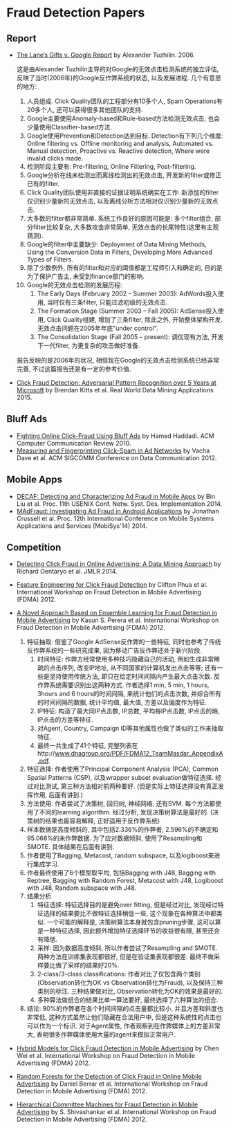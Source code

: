 # Fraud Detection Papers

## Report
* [The Lane’s Gifts v. Google Report](/papers/Alexandr_Tuzhilin_Report.pdf) by Alexander Tuzhilin. 2006.

 	这是由Alexander Tuzhilin主导的对Google的无效点击检测系统的独立评估, 反映了当时(2006年)的Google反作弊系统的状态, 以及发展进程. 几个有意思的地方:
	1. 人员组成. Click Quality团队的工程部分有10多个人, Spam Operations有20多个人, 还可以获得很多其他团队的支持.
	2. Google主要使用Anomaly-based和Rule-based方法检测无效点击, 也会少量使用Classifier-based方法.
	3. Google使用Prevention和Detection达到目标. Detection有下列几个维度: Online filtering vs. Offline monitoring and analysis, Automated vs. Manual detection, Proactive vs. Reactive detection, Where were invalid clicks made.
	4. 检测阶段主要有: Pre-filtering, Online Filtering, Post-filtering.
	5. Google分析在线未检测出而离线检测出的无效点击, 开发新的filter或修正已有的filter.
	6. Click Quality团队使用非直接的证据证明系统确实在工作: 新添加的filter仅识别少量新的无效点击, 以及离线分析方法相对仅识别少量新的无效点击.
	7. 大多数的filter都非常简单. 系统工作良好的原因可能是: 多个filter组合, 部分filter比较复杂, 大多数攻击非常简单, 无效点击的长尾特性(这里有主观猜测).
	8. Google的filter中主要缺少: Deployment of Data Mining Methods, Using the Conversion Data in Filters, Developing More Advanced Types of Filters.
	9. 除了少数例外, 所有的filter和对应的阈值都是工程师引入和确定的, 目的是为了保护广告主, 未受到finance部门的影响.
	10. Google的无效点击检测的发展历程: 
		1. The Early Days (February 2002 – Summer 2003): AdWords投入使用, 当时仅有三条filter, 只能过滤初级的无效点击.
		2. The Formation Stage (Summer 2003 – Fall 2005): AdSense投入使用, Click Quality组建, 增加了三条filter, 除此之外, 开始整体架构开发. 无效点击问题在2005年年底"under control".
		3. The Consolidation Stage (Fall 2005 – present): 调优现有方法, 开发下一代filter, 为更复杂的攻击做好准备.

	报告反映的是2006年的状况, 相信现在Google的无效点击检测系统已经非常完善, 不过这篇报告还是有一定的参考价值.

* [Click Fraud Detection: Adversarial Pattern Recognition over 5 Years at Microsoft](/papers/ClickQualitySystems54_LNCSFormat_clean.pdf) by Brendan Kitts et al. Real World Data Mining Applications 2015.

## Bluff Ads
* [Fighting Online Click-Fraud Using Bluff Ads](/papers/10.1.1.471.8973.pdf) by Hamed Haddadi. ACM Computer Communication Review 2010.
* [Measuring and Fingerprinting Click-Spam in Ad Networks](/papers/sigcomm12-clickspam.pdf) by Vacha Dave et al. ACM SIGCOMM Conference on Data Communication 2012.

## Mobile Apps
* [DECAF: Detecting and Characterizing Ad Fraud in Mobile Apps](/papers/10.1.1.704.3668.pdf) by Bin Liu et al. Proc. 11th USENIX Conf. Netw. Syst. Des. Implementation 2014.
* [MAdFraud: Investigating Ad Fraud in Android Applications](/papers/mobisys2014.pdf) by Jonathan Crussell et al. Proc. 12th International Conference on Mobile Systems Applications and Services (MobiSys'14) 2014.

## Competition
* [Detecting Click Fraud in Online Advertising: A Data Mining Approach](/papers/JMLR'13.pdf) by Richard Oentaryo et al. JMLR 2014.
* [Feature Engineering for Click Fraud Detection](http://research.larc.smu.edu.sg/fdma2012/doc/FirstWinner-Starrystarrynight-Paper.pdf) by Clifton Phua et al. International Workshop on Fraud Detection in Mobile Advertising (FDMA) 2012.
* [A Novel Approach Based on Ensemble Learning for Fraud Detection in Mobile Advertising](http://research.larc.smu.edu.sg/fdma2012/doc/SecondWinner-TeamMasdar-Paper.pdf) by Kasun S. Perera et al. International Workshop on Fraud Detection in Mobile Advertising (FDMA) 2012.

	1. 特征抽取: 借鉴了Google AdSense反作弊的一些特征, 同时也参考了传统反作弊系统的一些研究成果, 因为移动广告反作弊还处于新兴阶段.
		1. 时间特征: 作弊方经常使用多种技巧隐藏自己的活动, 例如生成非常稀疏的点击序列, 改变IP地址, 从不同国家的计算机发出点击等等; 还有一些是坚持使用传统方法, 即只在给定时间间隔内产生最大点击次数. 反作弊系统需要识别出这两种方式. 作者选择1 min, 5 min, 1 hours, 3hours and 6 hours的时间间隔, 来统计他们的点击次数, 并综合所有的时间间隔的数据, 统计平均值, 最大值, 方差以及偏度作为特征.
		2. IP特征: 构造了最大同IP点击数, IP总数, 平均每IP点击数, IP点击的熵, IP点击的方差等特征.
		3. 对Agent, Country, Campaign ID等其他属性也做了类似的工作来抽取特征.
		4. 最终一共生成了41个特征, 完整列表在http://www.dnagroup.org/PDF/FDMA12_TeamMasdar_AppendixA.pdf.
	2. 特征选择: 作者使用了Principal Component Analysis (PCA), Common Spatial Patterns (CSP), 以及wrapper subset evaluation做特征选择. 经过对比测试, 第三种方法相对前两种要好. (但是实际上特征选择没有真正发挥作用, 后面有讲到.)
	3. 方法使用: 作者尝试了决策树, 回归树, 神经网络, 还有SVM. 每个方法都使用了不同的learning algorithm. 经过分析, 发现决策树算法是最好的. (决策树的结果也最容易解释, 正好适用于反作弊系统)
	4. 样本数据是高度倾斜的, 其中包括2.336%的作弊者, 2.596%的不确定和95.068%的未作弊数据. 为了应对数据倾斜, 使用了Resampling和SMOTE. 具体结果在后面有讲到. 
	5. 作者使用了Bagging, Metacost, random subspace, 以及logiboost来进行集成学习.
	6. 作者最终使用了6个模型取平均, 包括Bagging with J48, Bagging with Reptree, Bagging with Random Forest, Metacost with J48, Logiboost with J48, Random subspace with J48.
	7. 结果分析
		1. 特征选择: 特征选择目的是避免over fitting, 但是经过对比, 发现经过特征选择的结果要比不做特征选择稍低一些, 这个现象在各种算法中都类似. 一个可能的解释是, 决策树算法本身就包含pruning步骤, 这可以算是一种特征选择, 因此额外增加特征选择环节的收益很有限, 甚至还会有降低.
		2. 采样: 因为数据高度倾斜, 所以作者尝试了Resampling and SMOTE. 两种方法在训练集表现都很好, 但是在验证集表现都很差. 最终不做采样要比做了采样的结果好20%.
		3. 2-class/3-class classifications: 作者对比了仅包含两个类别(Observation转化为OK vs Observation转化为Fraud), 以及保持三种类别的标注. 三种结果做对比, Observation转化为OK的效果是最好的.
		4. 多种算法做组合的结果比单一算法要好, 最终选择了六种算法的组合.
	8. 结论: 90%的作弊者在各个时间间隔的点击量都比较小, 并且方差和斜度也非常低, 这种方式虽然让他们隐藏在合法用户中, 但是这种系统性的点击也可以作为一个标识. 对于Agent属性, 作者观察到在作弊媒体上的方差非常大, 表明很多作弊媒体使用大量的agent来模拟正常用户.

* [Hybrid Models for Click Fraud Detection in Mobile Advertising](http://research.larc.smu.edu.sg/fdma2012/doc/ThirdWinner-DB2-Paper.pdf) by Chen Wei et al. International Workshop on Fraud Detection in Mobile Advertising (FDMA) 2012.
* [Random Forests for the Detection of Click Fraud in Online Mobile Advertising](http://research.larc.smu.edu.sg/fdma2012/doc/FirstRunnerUp-Tea-Paper.pdf) by Daniel Berrar et al. International Workshop on Fraud Detection in Mobile Advertising (FDMA) 2012.
* [Hierarchical Committee Machines for Fraud Detection in Mobile Advertising](http://research.larc.smu.edu.sg/fdma2012/doc/SecondRunnerUp-Kites-Paper.pdf) by S. Shivashankar et al. International Workshop on Fraud Detection in Mobile Advertising (FDMA) 2012.